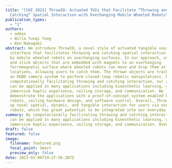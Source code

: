 ```yaml
---
title: "[CHI 2023] ThrowIO: Actuated TUIs that Facilitate “Throwing and
  Catching” Spatial Interaction with Overhanging Mobile Wheeled Robots"
publication_types:
  - "1"
authors: 
  - admin
  - Willa Yunqi Yang
  - Ken Nakagaki
abstract: We introduce ThrowIO, a novel style of actuated tangible user
  interface that facilitates throwing and catching spatial interaction powered
  by mobile wheeled robots on overhanging surfaces. In our approach, users throw
  and stick objects that are embedded with magnets to an overhanging
  ferromagnetic surface where wheeled robots can move and drop them at desired
  locations, allowing users to catch them. The thrown objects are tracked with
  an RGBD camera system to perform closed-loop robotic manipulations. By
  computationally facilitating throwing and catching interaction, our approach
  can be applied in many applications including kinesthetic learning, gaming,
  immersive haptic experience, ceiling storage, and communication. We
  demonstrate the applications with a proof-of-concept system enabled by wheeled
  robots, ceiling hardware design, and software control. Overall, ThrowIO opens
  up novel spatial, dynamic, and tangible interaction for users via overhanging
  robots, which has great potential to be integrated into our everyday space.
summary: By computationally facilitating throwing and catching interaction, ThrowIO
  can be applied in many applications including kinesthetic learning, gaming,
  immersive haptic experience, ceiling storage, and communication. Overall, ThrowIO opens up novel spatial, dynamic, and tangible interaction for users via overhanging robots, which has great potential to be integrated into our everyday space.
draft: false
featured: false
image:
  filename: featured.png
  focal_point: Smart
  preview_only: false
date: 2023-03-06T19:27:56.207Z
---
```


